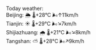 Today weather:  
Beijing: 🌦   🌡️+28°C 🌬️↑11km/h  
Tianjin: ☀️   🌡️+29°C 🌬️↘7km/h  
Shijiazhuang: 🌧   🌡️+21°C 🌬️↘8km/h  
Tangshan: ⛅️  🌡️+28°C 🌬️↗9km/h  
